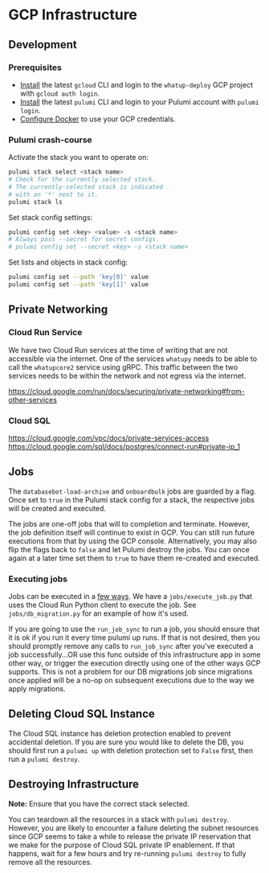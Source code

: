 # GCP Infrastructure

## Development

### Prerequisites

-   [Install](https://cloud.google.com/sdk/docs/install) the latest `gcloud` CLI and login to the `whatup-deploy` GCP project with `gcloud auth login`.
-   [Install](https://www.pulumi.com/docs/install/) the latest `pulumi` CLI and login to your Pulumi account with `pulumi login`.
-   [Configure Docker](https://cloud.google.com/artifact-registry/docs/docker/authentication) to use your GCP credentials.

### Pulumi crash-course

Activate the stack you want to operate on:

```sh
pulumi stack select <stack name>
# Check for the currently selected stack.
# The currently-selected stack is indicated
# with an '*' next to it.
pulumi stack ls
```

Set stack config settings:

```sh
pulumi config set <key> <value> -s <stack name>
# Always pass --secret for secret configs.
# pulumi config set --secret <key> -s <stack name>
```

Set lists and objects in stack config:

```sh
pulumi config set --path 'key[0]' value
pulumi config set --path 'key[1]' value
```

## Private Networking

### Cloud Run Service

We have two Cloud Run services at the time of writing that are not accessible
via the internet. One of the services `whatupy` needs to be able to call the
`whatupcore2` service using gRPC. This traffic between the two services needs
to be within the network and not egress via the internet.

https://cloud.google.com/run/docs/securing/private-networking#from-other-services

### Cloud SQL

https://cloud.google.com/vpc/docs/private-services-access
https://cloud.google.com/sql/docs/postgres/connect-run#private-ip_1

## Jobs

The `databasebot-load-archive` and `onboardbulk` jobs are guarded by a flag.
Once set to `true` in the Pulumi stack config for a stack, the respective
jobs will be created and executed.

The jobs are one-off jobs that will to completion and terminate.
However, the job definition itself will continue to exist in GCP.
You can still run future executions from that by using the GCP
console. Alternatively, you may also flip the flags back to
`false` and let Pulumi destroy the jobs. You can once again
at a later time set them to `true` to have them re-created
and executed.

### Executing jobs

Jobs can be executed in a [few ways](https://cloud.google.com/run/docs/execute/jobs#console).
We have a `jobs/execute_job.py` that uses the Cloud Run Python client to execute the job.
See `jobs/db_migration.py` for an example of how it's used.

If you are going to use the `run_job_sync` to run a job, you should ensure that it is ok
if you run it every time pulumi up runs. If that is not desired, then you should promptly
remove any calls to `run_job_sync` after you've executed a job successfully...OR use this
func outside of this infrastructure app in some other way, or trigger the execution
directly using one of the other ways GCP supports. This is not a problem for our DB
migrations job since migrations once applied will be a no-op on subsequent executions
due to the way we apply migrations.

## Deleting Cloud SQL Instance

The Cloud SQL instance has deletion protection enabled to prevent accidental deletion.
If you are sure you would like to delete the DB, you should first run a `pulumi up` with
deletion protection set to `False` first, then run a `pulumi destroy`.

## Destroying Infrastructure

**Note:** Ensure that you have the correct stack selected.

You can teardown all the resources in a stack with `pulumi destroy`.
However, you are likely to encounter a failure deleting the subnet
resources since GCP seems to take a while to release the private IP
reservation that we make for the purpose of Cloud SQL private IP
enablement. If that happens, wait for a few hours and try re-running
`pulumi destroy` to fully remove all the resources.
